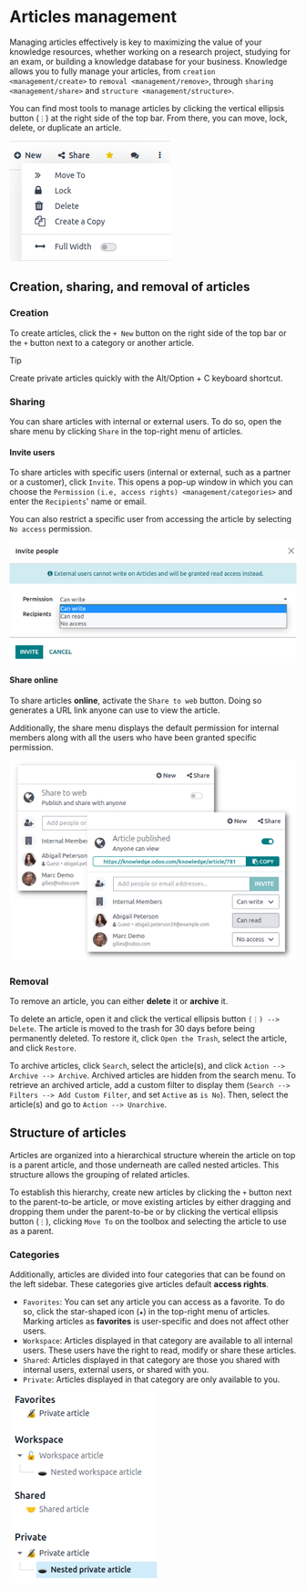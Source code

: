 # Articles management

Managing articles effectively is key to maximizing the value of your
knowledge resources, whether working on a research project, studying for
an exam, or building a knowledge database for your business. Knowledge
allows you to fully manage your articles, from
`creation <management/create>` to `removal <management/remove>`, through
`sharing
<management/share>` and `structure <management/structure>`.

You can find most tools to manage articles by clicking the vertical
ellipsis button (`⋮`) at the right side of the top bar. From there, you
can move, lock, delete, or duplicate an article.

![Menu with tools for the management of articles](management/toolbox.png)

## Creation, sharing, and removal of articles

### Creation

To create articles, click the `+ New` button on the right side of the
top bar or the `+` button next to a category or another article.

> [!TIP]
> Create private articles quickly with the Alt/Option + C keyboard
> shortcut.

### Sharing

You can share articles with internal or external users. To do so, open
the share menu by clicking `Share` in the top-right menu of articles.

#### Invite users

To share articles with specific users (internal or external, such as a
partner or a customer), click `Invite`. This opens a pop-up window in
which you can choose the `Permission`
`(i.e, access rights) <management/categories>` and enter the
`Recipients`' name or email.

You can also restrict a specific user from accessing the article by
selecting `No access` permission.

![pop-up window to invite users to access a Knowledge article](management/invite.png)

#### Share online

To share articles **online**, activate the `Share to web` button. Doing
so generates a URL link anyone can use to view the article.

Additionally, the share menu displays the default permission for
internal members along with all the users who have been granted specific
permission.

![Sharing menu with URL for online sharing and the list of members.](management/share-menu.png)

### Removal

To remove an article, you can either **delete** it or **archive** it.

To delete an article, open it and click the vertical ellipsis button
`(⋮) -->
Delete`. The article is moved to the trash for 30 days before being
permanently deleted. To restore it, click `Open the Trash`, select the
article, and click `Restore`.

To archive articles, click `Search`, select the article(s), and click
`Action --> Archive --> Archive`. Archived articles are hidden from the
search menu. To retrieve an archived article, add a custom filter to
display them (`Search -->
Filters --> Add Custom Filter`, and set `Active` as `is No`). Then,
select the article(s) and go to `Action --> Unarchive`.

## Structure of articles

Articles are organized into a hierarchical structure wherein the article
on top is a parent article, and those underneath are called nested
articles. This structure allows the grouping of related articles.

To establish this hierarchy, create new articles by clicking the `+`
button next to the parent-to-be article, or move existing articles by
either dragging and dropping them under the parent-to-be or by clicking
the vertical ellipsis button (`⋮`), clicking `Move
To` on the toolbox and selecting the article to use as a parent.

### Categories

Additionally, articles are divided into four categories that can be
found on the left sidebar. These categories give articles default
**access rights**.

- `Favorites`: You can set any article you can access as a favorite. To
  do so, click the star-shaped icon (`★`) in the top-right menu of
  articles. Marking articles as **favorites** is user-specific and does
  not affect other users.
- `Workspace`: Articles displayed in that category are available to all
  internal users. These users have the right to read, modify or share
  these articles.
- `Shared`: Articles displayed in that category are those you shared
  with internal users, external users, or shared with you.
- `Private`: Articles displayed in that category are only available to
  you.

![Categories displayed in the left sidebar of Konvergo ERP Knowledge](management/left-sidebar-cat.png)
